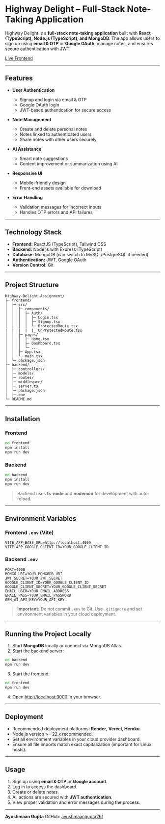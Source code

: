 # Highway Delight – Full-Stack Note-Taking Application

Highway Delight is a **full-stack note-taking application** built with **React (TypeScript), Node.js (TypeScript), and MongoDB**. The app allows users to sign up using **email & OTP** or **Google OAuth**, manage notes, and ensures secure authentication with JWT.


[Live Frontend](https://highway-delight-assignment-frontend.onrender.com)



---

## Features

* **User Authentication**

  * Signup and login via email & OTP
  * Google OAuth login
  * JWT-based authentication for secure access

* **Note Management**

  * Create and delete personal notes
  * Notes linked to authenticated users
  * Share notes with other users securely

* **AI Assistance**

  * Smart note suggestions
  * Content improvement or summarization using AI

* **Responsive UI**

  * Mobile-friendly design
  * Front-end assets available for download
  
* **Error Handling**

  * Validation messages for incorrect inputs
  * Handles OTP errors and API failures

---


## Technology Stack

* **Frontend:** ReactJS (TypeScript), Tailwind CSS
* **Backend:** Node.js with Express (TypeScript)
* **Database:** MongoDB (can switch to MySQL/PostgreSQL if needed)
* **Authentication:** JWT, Google OAuth
* **Version Control:** Git

---

## Project Structure

```
Highway-Delight-Assignment/
├─ frontend/
│  ├─ src/
│  │  ├─ components/
│  │  │  ├─ Auth/
│  │  │  │  ├─ Login.tsx
│  │  │  │  ├─ Signup.tsx
│  │  │  │  └─ ProtectedRoute.tsx
|  |  |  |  |_ UnProtectedRoute.tsx
│  │  ├─ pages/
│  │  │  ├─ Home.tsx
│  │  │  ├─ Dashboard.tsx
│  │  │  └─ ...
│  │  ├─ App.tsx
│  │  └─ main.tsx
│  └─ package.json
├─ backend/
│  ├─ controllers/
│  ├─ models/
│  ├─ routes/
│  ├─ middleware/
│  ├─ server.ts
│  └─ package.json
|  ├─.env
└─ README.md
```

---

## Installation

### Frontend

```bash
cd frontend
npm install
npm run dev
```

### Backend

```bash
cd backend
npm install
npm run dev
```

> Backend uses **ts-node** and **nodemon** for development with auto-reload.

---

## Environment Variables

### Frontend `.env` (Vite)

```env
VITE_APP_BASE_URL=http://localhost:4000
VITE_APP_GOOGLE_CLIENT_ID=YOUR_GOOGLE_CLIENT_ID
```

### Backend `.env`

```env
PORT=4000
MONGO_URI=YOUR_MONGODB_URI
JWT_SECRET=YOUR_JWT_SECRET
GOOGLE_CLIENT_ID=YOUR_GOOGLE_CLIENT_ID
GOOGLE_CLIENT_SECRET=YOUR_GOOGLE_CLIENT_SECRET
EMAIL_USER=YOUR_EMAIL_ADDRESS
EMAIL_PASS=YOUR_EMAIL_PASSWORD
GEN_AI_API_KEY=YOUR_API_KEY
```

> **Important:** Do not commit `.env` to Git. Use `.gitignore` and set environment variables in your cloud deployment.

---

## Running the Project Locally

1. Start **MongoDB** locally or connect via MongoDB Atlas.
2. Start the backend server:

```bash
cd backend
npm run dev
```

3. Start the frontend:

```bash
cd frontend
npm run dev
```

4. Open [http://localhost:3000](http://localhost:3000) in your browser.

---

## Deployment

* Recommended deployment platforms: **Render**, **Vercel**, **Heroku**.
* Node.js version >= 22.x recommended.
* Set all environment variables in your cloud provider dashboard.
* Ensure all file imports match exact capitalization (important for Linux hosts).

---

## Usage

1. Sign up using **email & OTP** or **Google account**.
2. Log in to access the dashboard.
3. Create or delete notes.
4. All actions are secured with **JWT authentication**.
5. View proper validation and error messages during the process.

---



**Ayushmaan Gupta**
GitHub: [ayushmaangupta261](https://github.com/ayushmaangupta261)
